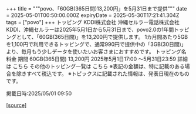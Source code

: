 +++
title = """povo、「60GB(365日間)13,200円」を5月31日まで提供"""
date = 2025-05-01T00:50:00.000Z
expiryDate = 2025-05-30T17:21:41.304Z
tags = ["povo"]
+++
トッピング KDDI株式会社 沖縄セルラー電話株式会社 KDDI、沖縄セルラーは2025年5月1日から5月31日まで、povo2.0の1年間トッピングとして、「60GB(365日間)」を13,200円で提供します。 1カ月間あたり5GBを1,100円で利用できるトッピングで、通常990円で提供中の「3GB(30日間)」より、毎月もう少しデータを使いたいお客さまにおすすめです。 トッピング名 料金 期間 60GB(365日間) 13,200円 2025年5月1日17:00 ～5月31日23:59 詳細は こちら その他のトッピング一覧は こちら ※表記の金額は、特に記載のある場合を除きすべて税込です。 ※トピックスに記載された情報は、発表日現在のものです。

掲載日時:2025/05/01 09:50

[[source]](https://povo.jp/news/newsrelease/20250501_01/)
